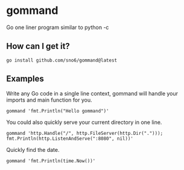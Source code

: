 # gommand
 
Go one liner program similar to python -c
 
## How can I get it?

```
go install github.com/sno6/gommand@latest
```

## Examples 
 
Write any Go code in a single line context, gommand will handle your imports and main function for you.

```gommand 'fmt.Println("Hello gommand")'``` 

You could also quickly serve your current directory in one line.
 
```gommand 'http.Handle("/", http.FileServer(http.Dir("."))); fmt.Println(http.ListenAndServe(":8080", nil))'```

Quickly find the date.

```gommand 'fmt.Println(time.Now())'```
